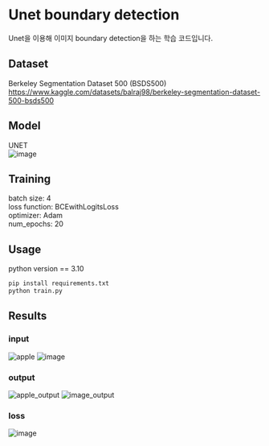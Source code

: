 # Unet boundary detection  
Unet을 이용해 이미지 boundary detection을 하는 학습 코드입니다.

## Dataset
Berkeley Segmentation Dataset 500 (BSDS500)  
https://www.kaggle.com/datasets/balraj98/berkeley-segmentation-dataset-500-bsds500
 
## Model  
UNET  
![image](https://github.com/pincesslucy/unet-boundary-detection/assets/98650288/f8a74370-332b-4f41-b175-8ff06ad42644)

## Training  
batch size: 4  
loss function: BCEwithLogitsLoss  
optimizer: Adam  
num_epochs: 20  

## Usage  
python version == 3.10
```bash
pip install requirements.txt
python train.py
```
## Results  
### input  
![apple](https://github.com/pincesslucy/unet-boundary-detection/assets/98650288/28be0d27-1915-41da-a658-a3cc4d4d4db6)
![image](https://github.com/pincesslucy/unet-boundary-detection/assets/98650288/38fa30ac-293d-4d93-9142-242066b69700)
### output  
![apple_output](https://github.com/pincesslucy/unet-boundary-detection/assets/98650288/c5673fbd-7ad4-4b01-8ea0-5feac132af1a)
![image_output](https://github.com/pincesslucy/unet-boundary-detection/assets/98650288/7cd149c5-099c-48a3-9b54-6a1568e71313)
### loss
![image](https://github.com/pincesslucy/unet-boundary-detection/assets/98650288/9ffad2d1-2b03-4b0c-ba66-c6e172fc27d6)
